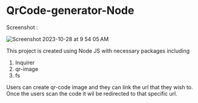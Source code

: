 # QrCode-generator-Node

Screenshot :

![Screenshot 2023-10-28 at 9 54 05 AM](https://github.com/Sajith-S15/QrCode-generator-Node/assets/123757769/599509ec-74e5-4a02-9a5b-7d6fb779a276)


This project is created using Node JS with necessary packages including
1. Inquirer
2. qr-image
3. fs
   
Users can create qr-code image and they can link the url that they wish to.
Once the users scan the code it wil be redirected to that specific url.


